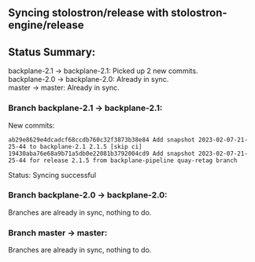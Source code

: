 ## Syncing stolostron/release with stolostron-engine/release

## Status Summary:

backplane-2.1 -> backplane-2.1: Picked up 2 new commits.  
backplane-2.0 -> backplane-2.0: Already in sync.  
master -> master: Already in sync.  

### Branch backplane-2.1 -> backplane-2.1:

New commits:

```
ab29e8629e4dcadcf68ccdb760c32f3873b38e84 Add snapshot 2023-02-07-21-25-44 to backplane-2.1 2.1.5 [skip ci]
19430aba76e68a9b71a5db0e22081b3792004cd9 Add snapshot 2023-02-07-21-25-44 for release 2.1.5 from backplane-pipeline quay-retag branch
```

Status: Syncing successful

### Branch backplane-2.0 -> backplane-2.0:

Branches are already in sync, nothing to do.

### Branch master -> master:

Branches are already in sync, nothing to do.
